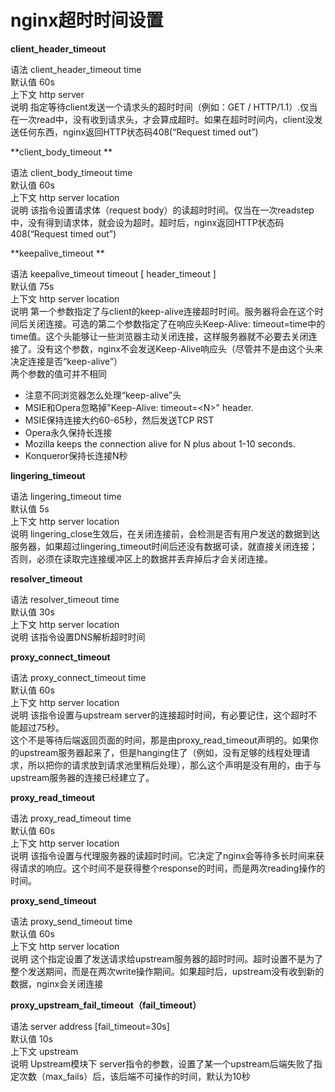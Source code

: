 # nginx超时时间设置

**client\_header\_timeout**

语法 client\_header\_timeout time  
默认值 60s  
上下文 http server  
说明 指定等待client发送一个请求头的超时时间（例如：GET / HTTP/1.1）.仅当在一次read中，没有收到请求头，才会算成超时。如果在超时时间内，client没发送任何东西，nginx返回HTTP状态码408\(“Request timed out”\)

**client\_body\_timeout **

语法 client\_body\_timeout time  
默认值 60s  
上下文 http server location  
说明 该指令设置请求体（request body）的读超时时间。仅当在一次readstep中，没有得到请求体，就会设为超时。超时后，nginx返回HTTP状态码408\(“Request timed out”\)

**keepalive\_timeout **

语法 keepalive\_timeout timeout \[ header\_timeout \]  
默认值 75s  
上下文 http server location  
说明 第一个参数指定了与client的keep-alive连接超时时间。服务器将会在这个时间后关闭连接。可选的第二个参数指定了在响应头Keep-Alive: timeout=time中的time值。这个头能够让一些浏览器主动关闭连接，这样服务器就不必要去关闭连接了。没有这个参数，nginx不会发送Keep-Alive响应头（尽管并不是由这个头来决定连接是否“keep-alive”）  
两个参数的值可并不相同

* 注意不同浏览器怎么处理“keep-alive”头
* MSIE和Opera忽略掉"Keep-Alive: timeout=&lt;N&gt;" header.
* MSIE保持连接大约60-65秒，然后发送TCP RST
* Opera永久保持长连接
* Mozilla keeps the connection alive for N plus about 1-10 seconds.
* Konqueror保持长连接N秒

**lingering\_timeout**

语法 lingering\_timeout time  
默认值 5s  
上下文 http server location  
说明 lingering\_close生效后，在关闭连接前，会检测是否有用户发送的数据到达服务器，如果超过lingering\_timeout时间后还没有数据可读，就直接关闭连接；否则，必须在读取完连接缓冲区上的数据并丢弃掉后才会关闭连接。

**resolver\_timeout**

语法 resolver\_timeout time   
默认值 30s  
上下文 http server location  
说明 该指令设置DNS解析超时时间

**proxy\_connect\_timeout**

语法 proxy\_connect\_timeout time   
默认值 60s  
上下文 http server location  
说明 该指令设置与upstream server的连接超时时间，有必要记住，这个超时不能超过75秒。  
这个不是等待后端返回页面的时间，那是由proxy\_read\_timeout声明的。如果你的upstream服务器起来了，但是hanging住了（例如，没有足够的线程处理请求，所以把你的请求放到请求池里稍后处理），那么这个声明是没有用的，由于与upstream服务器的连接已经建立了。

**proxy\_read\_timeout**

语法 proxy\_read\_timeout time   
默认值 60s  
上下文 http server location  
说明 该指令设置与代理服务器的读超时时间。它决定了nginx会等待多长时间来获得请求的响应。这个时间不是获得整个response的时间，而是两次reading操作的时间。

**proxy\_send\_timeout**

语法 proxy\_send\_timeout time   
默认值 60s  
上下文 http server location  
说明 这个指定设置了发送请求给upstream服务器的超时时间。超时设置不是为了整个发送期间，而是在两次write操作期间。如果超时后，upstream没有收到新的数据，nginx会关闭连接

**proxy\_upstream\_fail\_timeout（fail\_timeout）**

语法 server address \[fail\_timeout=30s\]  
默认值 10s  
上下文 upstream  
说明 Upstream模块下 server指令的参数，设置了某一个upstream后端失败了指定次数（max\_fails）后，该后端不可操作的时间，默认为10秒

